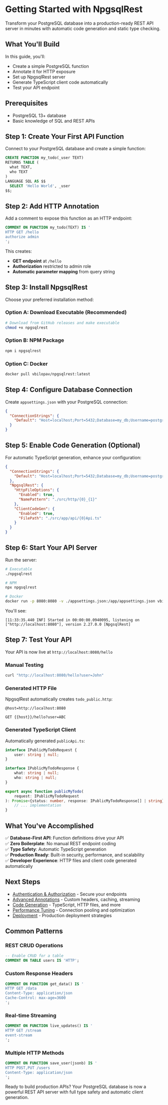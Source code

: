# Getting Started with NpgsqlRest

Transform your PostgreSQL database into a production-ready REST API server in minutes with automatic code generation and static type checking.

## What You'll Build

In this guide, you'll:
- Create a simple PostgreSQL function
- Annotate it for HTTP exposure
- Set up NpgsqlRest server
- Generate TypeScript client code automatically
- Test your API endpoint

## Prerequisites

- PostgreSQL 13+ database
- Basic knowledge of SQL and REST APIs

## Step 1: Create Your First API Function

Connect to your PostgreSQL database and create a simple function:

```sql
CREATE FUNCTION my_todo(_user TEXT)
RETURNS TABLE (
  what TEXT, 
  who TEXT
)
LANGUAGE SQL AS $$
  SELECT 'Hello World', _user
$$;
```

## Step 2: Add HTTP Annotation

Add a comment to expose this function as an HTTP endpoint:

```sql
COMMENT ON FUNCTION my_todo(TEXT) IS '
HTTP GET /hello
authorize admin
';
```

This creates:
- **GET endpoint** at `/hello`
- **Authorization** restricted to admin role
- **Automatic parameter mapping** from query string

## Step 3: Install NpgsqlRest

Choose your preferred installation method:

### Option A: Download Executable (Recommended)
```bash
# Download from GitHub releases and make executable
chmod +x npgsqlrest
```

### Option B: NPM Package
```bash
npm i npgsqlrest
```

### Option C: Docker
```bash
docker pull vbilopav/npgsqlrest:latest
```

## Step 4: Configure Database Connection

Create `appsettings.json` with your PostgreSQL connection:

```json
{
  "ConnectionStrings": {
    "Default": "Host=localhost;Port=5432;Database=my_db;Username=postgres;Password=postgres"
  }
}
```

## Step 5: Enable Code Generation (Optional)

For automatic TypeScript generation, enhance your configuration:

```json
{
  "ConnectionStrings": {
    "Default": "Host=localhost;Port=5432;Database=my_db;Username=postgres;Password=postgres"
  },
  "NpgsqlRest": {
    "HttpFileOptions": {
      "Enabled": true,
      "NamePattern": "./src/http/{0}_{1}"
    },
    "ClientCodeGen": {
      "Enabled": true,
      "FilePath": "./src/app/api/{0}Api.ts"
    }
  }
}
```

## Step 6: Start Your API Server

Run the server:

```bash
# Executable
./npgsqlrest

# NPM
npx npgsqlrest

# Docker
docker run -p 8080:8080 -v ./appsettings.json:/app/appsettings.json vbilopav/npgsqlrest:latest
```

You'll see:
```
[11:33:35.440 INF] Started in 00:00:00.0940095, listening on ["http://localhost:8080"], version 2.27.0.0 [NpgsqlRest]
```

## Step 7: Test Your API

Your API is now live at `http://localhost:8080/hello`

### Manual Testing
```bash
curl "http://localhost:8080/hello?user=John"
```

### Generated HTTP File
NpgsqlRest automatically creates `todo_public.http`:
```http
@host=http://localhost:8080

GET {{host}}/hello?user=ABC
```

### Generated TypeScript Client
Automatically generated `publicApi.ts`:
```typescript
interface IPublicMyTodoRequest {
    user: string | null;
}

interface IPublicMyTodoResponse {
    what: string | null;
    who: string | null;
}

export async function publicMyTodo(
    request: IPublicMyTodoRequest
): Promise<{status: number, response: IPublicMyTodoResponse[] | string}> {
    // ... implementation
}
```

## What You've Accomplished

✅ **Database-First API**: Function definitions drive your API  
✅ **Zero Boilerplate**: No manual REST endpoint coding  
✅ **Type Safety**: Automatic TypeScript generation  
✅ **Production Ready**: Built-in security, performance, and scalability  
✅ **Developer Experience**: HTTP files and client code generated automatically  

## Next Steps

- [Authentication & Authorization](./authentication.md) - Secure your endpoints
- [Advanced Annotations](./annotations.md) - Custom headers, caching, streaming
- [Code Generation](./code-generation.md) - TypeScript, HTTP files, and more
- [Performance Tuning](./performance.md) - Connection pooling and optimization
- [Deployment](./deployment.md) - Production deployment strategies

## Common Patterns

### REST CRUD Operations
```sql
-- Enable CRUD for a table
COMMENT ON TABLE users IS 'HTTP';
```

### Custom Response Headers
```sql
COMMENT ON FUNCTION get_data() IS '
HTTP GET /data
Content-Type: application/json
Cache-Control: max-age=3600
';
```

### Real-time Streaming
```sql
COMMENT ON FUNCTION live_updates() IS '
HTTP GET /stream
event-stream
';
```

### Multiple HTTP Methods
```sql
COMMENT ON FUNCTION save_user(jsonb) IS '
HTTP POST,PUT /users
Content-Type: application/json
';
```

Ready to build production APIs? Your PostgreSQL database is now a powerful REST API server with full type safety and automatic client generation.